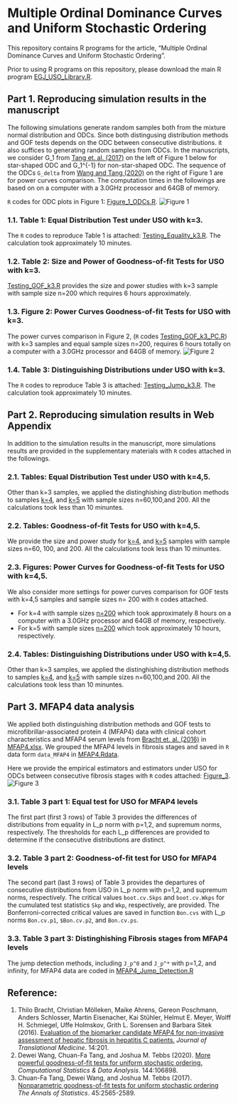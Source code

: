 # Multiple Ordinal Dominance Curves and Uniform Stochastic Ordering

This repository contains R programs for the article, “Multiple Ordinal Dominance Curves and Uniform Stochastic Ordering”. 
<!-- This article has been submitted for publication. -->

Prior to using R programs on this repository, please download the main R program [EGJ_USO_Library.R](https://raw.githubusercontent.com/cftang9/MSUSO/master/EGJ_USO_Library.r). 

## Part 1. Reproducing simulation results in the manuscript

The following simulations generate random samples both from the mixture normal distribution and ODCs. Since both distingusing distribution methods and GOF tests depends on the ODC between consecutive distributions. it also suffices to generating random samples from ODCs. In the manuscripts, we consider G_1 from [Tang et. al. (2017)](../master/README.md#reference) on the left of Figure 1 below for star-shaped ODC and G_1^{-1} for non-star-shaped ODC.
The sequence of the ODCs ```G_delta``` from [Wang and Tang (2020)](../master/README.md#reference) on the right of Figure 1 are for power curves comparison.
The computation times in the followings are based on on a computer with a 3.0GHz processor and 64GB of memory. 

```R``` codes for ODC plots in Figure 1: [Figure_1_ODCs.R](https://github.com/cftang9/MSUSO/blob/master/Figure_1_ODCs_Plot.r).
![Figure 1](../master/Figure_1_ODC_Plot.png)

### 1.1. Table 1: Equal Distribution Test under USO with k=3.

The ```R``` codes to reproduce Table 1 is attached: [Testing_Equality_k3.R](https://github.com/cftang9/MSUSO/blob/master/Testing_Equality_k3.R). The calculation took approximately 10 minutes. 

<!--1.1 Table 1 in Section 3 of the manuscript 
To reproduce Table 1, which involves four classic copulas: Clayton, Frank, Gumbel, and Gaussian, please run this R program:
[Clayton_Frank_Gumbel_and_Gaussian_n=100.R](https://raw.githubusercontent.com/cftang9/PQD/master/Restricted_t_FGM_and_CA_n%3D100.R).
But be aware of that, because the number of replications is 10,000, this program might take a long time to finish. As stated in our manuscript, our calculation of Table 1 took approximately 73 minutes on a computer with a 3.1GHz processor and 16GB of memory. 
-->

### 1.2. Table 2: Size and Power of Goodness-of-fit Tests for USO with k=3.
[Testing_GOF_k3.R](https://github.com/cftang9/MSUSO/blob/master/Testing_GOF_k3.R) provides the size and power studies with k=3 sample with sample size n=200 which requires 6 hours approximately. 

### 1.3. Figure 2: Power Curves Goodness-of-fit Tests for USO with k=3.
The power curves comparison in Figure 2, (```R``` codes [Testing_GOF_k3_PC.R](https://github.com/cftang9/MSUSO/blob/master/Testing_GOF_k3_PC.R))
with k=3 samples and equal sample sizes n=200, requires 6 hours totally on a computer with a 3.0GHz processor and 64GB of memory. 
![Figure 2](../master/Figure_2_GOF_PowerCurves_k3_200.png)

### 1.4. Table 3: Distinguishing Distributions under USO with k=3.

The ```R``` codes to reproduce Table 3 is attached: [Testing_Jump_k3.R](https://github.com/cftang9/MSUSO/blob/master/Testing_Jump_k3.R). The calculation took approximately 10 minutes. 


## Part 2. Reproducing simulation results in Web Appendix
In addition to the simulation results in the manuscript, more simulations results are provided in the supplementary materials with ```R``` codes attached in the followings. 

### 2.1. Tables: Equal Distribution Test under USO with k=4,5.
Other than k=3 samples, we applied the distinghishing distribution methods to samples
[k=4](https://github.com/cftang9/MSUSO/blob/master/Testing_Equality_k4.R),
and [k=5](https://github.com/cftang9/MSUSO/blob/master/Testing_Equality_k5.R)
with sample sizes n=60,100,and 200. All the calculations took less than 10 minuntes. 

### 2.2. Tables: Goodness-of-fit Tests for USO with k=4,5.
We provide the size and power study for 
[k=4](https://github.com/cftang9/MSUSO/blob/master/Testing_GOF_k4.R),
and [k=5](https://github.com/cftang9/MSUSO/blob/master/Testing_GOF_k5.R)
samples with sample sizes n=60, 100, and 200. All the calculations took less than 10 minuntes. 

### 2.3. Figures: Power Curves for Goodness-of-fit Tests for USO with k=4,5.
We also consider more settings for power curves comparison for GOF tests with k=4,5 samples and sample sizes n= 200 with ```R``` codes attached.
* For k=4 with sample sizes [n=200](https://github.com/cftang9/MSUSO/blob/master/Testing_GOF_k4_PC.R) which took approximately 8 hours on a computer with a 3.0GHz processor and 64GB of memory, respectively. 
* For k=5 with sample sizes [n=200](https://github.com/cftang9/MSUSO/blob/master/Testing_GOF_k5_PC.R) which took approximately 10 hours, respectively. 

### 2.4. Tables: Distinguishing Distributions under USO with k=4,5.
Other than k=3 samples, we applied the distinghishing distribution methods to samples
[k=4](https://github.com/cftang9/MSUSO/blob/master/Testing_Jump_k4.R),
and [k=5](https://github.com/cftang9/MSUSO/blob/master/Testing_Jump_k5.R)
with sample sizes n=60,100,and 200. All the calculations took less than 10 minuntes. 


## Part 3. MFAP4 data analysis
We applied both distinguishing distribution methods and GOF tests to microfibrillar-associated protein 4 (MFAP4) data with clinical cohort characteristics and MFAP4 serum levels from [Bracht et. al. (2016)](../master/README.md#reference) in [MFAP4.xlsx](https://static-content.springer.com/esm/art%3A10.1186%2Fs12967-016-0952-3/MediaObjects/12967_2016_952_MOESM1_ESM.xlsx). We grouped the MFAP4 levels in fibrosis stages and saved in ```R``` data form ```data_MFAP4``` in [MFAP4.Rdata](../master/MFAP4.Rdata). 

Here we provide the empirical estimators and estimators under USO for ODCs between consecutive fibrosis stages with 
```R``` codes attached: [Figure_3](../master/Figure_3_MFAP4.R).
![Figure 3](../master/Figure_3_MFAP4.png)

### 3.1. Table 3 part 1: Equal test for USO for MFAP4 levels

The first part (first 3 rows) of Table 3 provides the differences of distributions from equality in L_p norm with p=1,2, and supremum norms, respectively. The thresholds for each L_p differences are provided to determine if the consecutive distributions are distinct. 

### 3.2. Table 3 part 2: Goodness-of-fit test for USO for MFAP4 levels

The second part (last 3 rows) of Table 3 provides the departures of consecutive distributions from USO in L_p norm with p=1,2, and supremum norms, respectively. 
The critical values ```boot.cv.Skps``` and ```boot.cv.Wkps``` for the cumulated test statistics ```Skp``` and ```Wkp```, respectively, are provided. The Bonferroni-corrected critical values are saved in function ```Bon.cvs``` with L_p norms ```Bon.cv.p1```, ```$Bon.cv.p2```, and ```Bon.cv.ps```. 

### 3.3. Table 3 part 3: Distinghishing Fibrosis stages from MFAP4 levels

The jump detection methods, including ```J_p^0``` and ```J_p^*``` with p=1,2, and infinity, for MFAP4 data are coded in [MFAP4_Jump_Detection.R](https://github.com/cftang9/MSUSO/blob/master/MFAP4_Jump_Detection.R)

## Reference: 
1. Thilo Bracht, Christian Mölleken, Maike Ahrens, Gereon Poschmann, Anders Schlosser, Martin Eisenacher, Kai Stühler, Helmut E. Meyer, Wolff H. Schmiegel, Uffe Holmskov, Grith L. Sorensen and Barbara Sitek (2016). [Evaluation of the biomarker candidate MFAP4 for non-invasive assessment of hepatic fibrosis in hepatitis C patients.](https://translational-medicine.biomedcentral.com/articles/10.1186/s12967-016-0952-3) *Journal of Translational Medicine*. 14:201.
2. Dewei Wang, Chuan-Fa Tang, and Joshua M. Tebbs (2020). [More powerful goodness-of-fit tests for uniform stochastic ordering.](http://www.sciencedirect.com/science/article/pii/S0167947319302531) *Computational Statistics & Data Analysis*. 144:106898.
3. Chuan-Fa Tang, Dewei Wang, and Joshua M. Tebbs (2017). [Nonparametric goodness-of-fit tests for uniform stochastic ordering](https://projecteuclid.org/euclid.aos/1513328583) *The Annals of Statistics*. 45:2565-2589.


